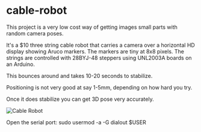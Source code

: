 # cable-robot
This project is a very low cost way of getting images small parts with random camera poses.

It's a $10 three string cable robot that carries a camera over a horizontal HD display showing Aruco markers. The markers are tiny at 8x8 pixels. The strings are controlled with 28BYJ-48 steppers using UNL2003A boards on an Arduino. 
 
This bounces around and takes 10-20 seconds to stabilize.
 
Positioning is not very good at say 1-5mm, depending on how hard you try. 
 
Once it does stabilize you can get 3D pose very accurately. 

![Cable Robot](cable-robot.jpg "Cable Robot")

Open the serial port:
sudo usermod -a -G dialout $USER

  
